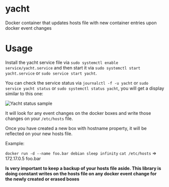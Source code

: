 # yacht
Docker container that updates hosts file with new container entries upon docker event changes

# Usage
Install the yacht service file via `sudo systemctl enable service/yacht.service` and then start it via `sudo systemctl start yacht.service` or `sudo service start yacht`.

You can check the service status via `journalctl -f -u yacht` or `sudo service yacht status` or `sudo systemctl status yacht`, you will get a display similar to this one: 

![Yacht status sample](http://i.imgur.com/PtcoEtA.png)

It will look for any event changes on the docker boxes and write those changes on your `/etc/hosts` file.

Once you have created a new box with hostname property, it will be reflected on your new hosts file.

Example: 

`docker run -d --name foo.bar debian sleep infinity`
`cat /etc/hosts` => 172.17.0.5 foo.bar

**Is very important to keep a backup of your hosts file aside. This library is doing constant writes on the hosts file on any docker event change for the newly created or erased boxes**
